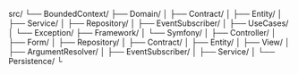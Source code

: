 src/
└── BoundedContext/
├── Domain/
│   ├── Contract/
│   ├── Entity/
│   ├── Service/
│   ├── Repository/
│   ├── EventSubscriber/
│   ├── UseCases/
│   └── Exception/
├── Framework/
│   └── Symfony/
│       ├── Controller/
│       ├── Form/
│       ├── Repository/
│       ├── Contract/
│       ├── Entity/
│       ├── View/
│       ├── ArgumentResolver/
│       ├── EventSubscriber/
│       ├── Service/
│       └── Persistence/
└
